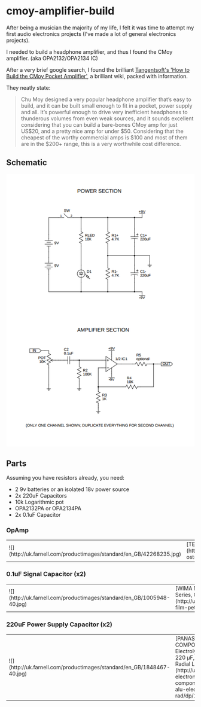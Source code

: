 # cmoy-amplifier-build

After being a musician the majority of my life, I felt it was time to attempt my first audio electronics projects (I've made a lot of general electronics projects).

I needed to build a headphone amplifier, and thus I found the CMoy amplifier. (aka OPA2132/OPA2134 IC)

After a very brief google search, I found the brilliant [Tangentsoft's 'How to Build the CMoy Pocket Amplifier'](https://tangentsoft.net/audio/cmoy/), a brilliant wiki, packed with information.

They neatly state:

> Chu Moy designed a very popular headphone amplifier that’s easy to build, and it can be built small enough to fit in a pocket, power supply and all. It’s powerful enough to drive very inefficient headphones to thunderous volumes from even weak sources, and it sounds excellent considering that you can build a bare-bones CMoy amp for just US$20, and a pretty nice amp for under $50. Considering that the cheapest of the worthy commercial amps is $100 and most of them are in the $200+ range, this is a very worthwhile cost difference.

## Schematic

[![Schematic](./schematic.png)](https://tangentsoft.net/audio/cmoy/misc/cmoy-tangent-sch.pdf)

## Parts

Assuming you have resistors already, you need:

* 2 9v batteries or an isolated 18v power source
* 2x 220uF Capacitors
* 10k Logarithmic pot
* OPA2132PA or OPA2134PA
* 2x 0.1uF Capacitor

### OpAmp

<table>
	<tr>
		<td>
![](http://uk.farnell.com/productimages/standard/en_GB/42268235.jpg)
		</td>
		<td>
[TEXAS INSTRUMENTS  OPA2134PA.  Audio Power Amplifier, 2 Channel, ± 2.5V to ± 18V, DIP, 8 Pins](http://uk.farnell.com/texas-instruments/opa2134pa/op-amp-dual-audio-fet-i-p-2134/dp/1097574?ost=opa2134pa&selectedCategoryId=&categoryNameResp=All%2BCategories&searchView=table&iscrfnonsku=false)
		</td>
		<td>£2.47</td>
	</tr>
</table>

### 0.1uF Signal Capacitor (x2)

<table>
	<tr>
		<td>
![](http://uk.farnell.com/productimages/standard/en_GB/1005948-40.jpg)
		</td>
		<td>
[WIMA  MKS2D031001A00KSSD  Film Capacitor, MKS2 Series, 0.1 µF, ± 10%, PET (Polyester), 100 V](http://uk.farnell.com/wima/mks2d031001a00kssd/cap-film-pet-100nf-100v-rad/dp/1006031)
		</td>
		<td>£0.26</td>
	</tr>
</table>

### 220uF Power Supply Capacitor (x2)

<table>
	<tr>
		<td>
![](http://uk.farnell.com/productimages/standard/en_GB/1848467-40.jpg)
		</td>
		<td>
[PANASONIC ELECTRONIC COMPONENTS  EEU-FM1E221  Electrolytic Capacitor, FM Series, 220 µF, ± 20%, 25 V, 8 mm, Radial Leaded](http://uk.farnell.com/panasonic-electronic-components/eeufm1e221/cap-alu-elec-220uf-25v-rad/dp/1219468)
		</td>
		<td>£0.39</td>
	</tr>
</table>
